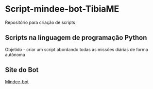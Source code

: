 # Script-mindee-bot-TibiaME
Repositório para criação de scripts

## Scripts na linguagem de programação Python

Objetido - criar um script abordando todas as missões diárias de forma autônoma

## Site do Bot
[Mindee-bot](https://mindee-bot.com/)
